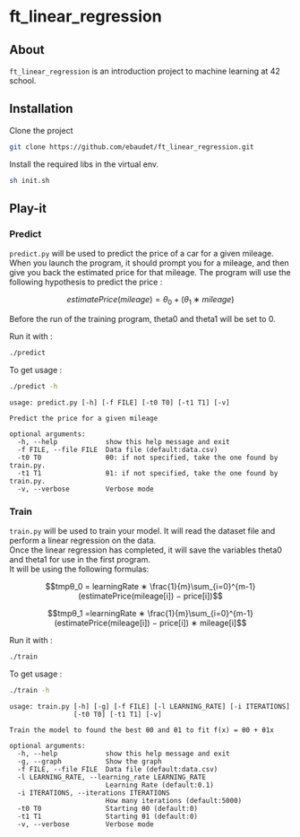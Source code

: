 # ft_linear_regression

## About

`ft_linear_regression` is an introduction project to machine learning at 42 school.

## Installation

Clone the project

```bash
git clone https://github.com/ebaudet/ft_linear_regression.git
```

Install the required libs in the virtual env.

```bash
sh init.sh
```

## Play-it

### Predict

`predict.py` will be used to predict the price of a car for a given mileage. When you launch the program, it should prompt you for a mileage, and then give you back the estimated price for that mileage. The program will use the following hypothesis to predict the price :

```math
estimatePrice(mileage) = θ_0 + (θ_1 ∗ mileage)
```

Before the run of the training program, theta0 and theta1 will be set to 0.

Run it with :
```bash
./predict
```

To get usage :
```bash
./predict -h
```

```
usage: predict.py [-h] [-f FILE] [-t0 T0] [-t1 T1] [-v]

Predict the price for a given mileage

optional arguments:
  -h, --help            show this help message and exit
  -f FILE, --file FILE  Data file (default:data.csv)
  -t0 T0                θ0: if not specified, take the one found by train.py.
  -t1 T1                θ1: if not specified, take the one found by train.py.
  -v, --verbose         Verbose mode
```

### Train

`train.py` will be used to train your model. It will read the dataset file and perform a linear regression on the data.<br>
Once the linear regression has completed, it will save the variables theta0 and theta1 for use in the first program.<br>
It will be using the following formulas:

```math
tmpθ_0 = learningRate ∗ \frac{1}{m}\sum_{i=0}^{m-1}(estimatePrice(mileage[i]) − price[i])
```

```math
tmpθ_1 =learningRate ∗ \frac{1}{m}\sum_{i=0}^{m-1}(estimatePrice(mileage[i]) − price[i]) ∗ mileage[i]
```

Run it with :
```bash
./train
```

To get usage :
```bash
./train -h
```

```
usage: train.py [-h] [-g] [-f FILE] [-l LEARNING_RATE] [-i ITERATIONS]
                [-t0 T0] [-t1 T1] [-v]

Train the model to found the best θ0 and θ1 to fit f(x) = θ0 + θ1x

optional arguments:
  -h, --help            show this help message and exit
  -g, --graph           Show the graph
  -f FILE, --file FILE  Data file (default:data.csv)
  -l LEARNING_RATE, --learning_rate LEARNING_RATE
                        Learning Rate (default:0.1)
  -i ITERATIONS, --iterations ITERATIONS
                        How many iterations (default:5000)
  -t0 T0                Starting θ0 (default:0)
  -t1 T1                Starting θ1 (default:0)
  -v, --verbose         Verbose mode
```


